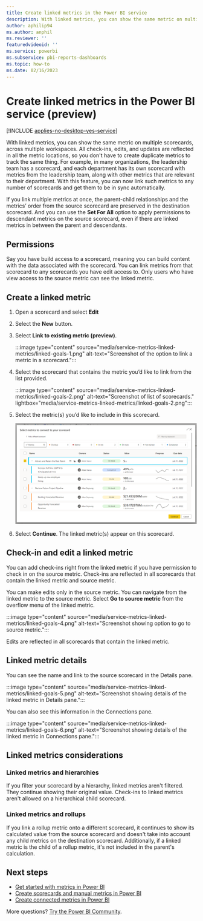 ```yaml
---
title: Create linked metrics in the Power BI service
description: With linked metrics, you can show the same metric on multiple scorecards, across multiple workspaces. All check-ins, edits, and updates are reflected in all the metric locations.
author: aphilip94
ms.author: anphil
ms.reviewer: ''
featuredvideoid: ''
ms.service: powerbi
ms.subservice: pbi-reports-dashboards
ms.topic: how-to
ms.date: 02/16/2023
---
```


# Create linked metrics in the Power BI service (preview)

[!INCLUDE [applies-no-desktop-yes-service](../includes/applies-no-desktop-yes-service.md)]

With linked metrics, you can show the same metric on multiple scorecards, across multiple workspaces. All check-ins, edits, and updates are reflected in all the metric locations, so you don't have to create duplicate metrics to track the same thing. For example, in many organizations, the leadership team has a scorecard, and each department has its own scorecard with metrics from the leadership team, along with other metrics that are relevant to their department. With this feature, you can now link such metrics to any number of scorecards and get them to be in sync automatically.

If you link multiple metrics at once, the parent-child relationships and the metrics’ order from the source scorecard are preserved in the destination scorecard. And you can use the **Set For All** option to apply permissions to descendant metrics on the source scorecard, even if there are linked metrics in between the parent and descendants.

## Permissions

Say you have build access to a scorecard, meaning you can build content with the data associated with the scorecard. You can link metrics from that scorecard to any scorecards you have edit access to. Only users who have view access to the source metric can see the linked metric.

## Create a linked metric

1. Open a scorecard and select **Edit**
1. Select the **New** button.
1. Select **Link to existing metric (preview)**.

    :::image type="content" source="media/service-metrics-linked-metrics/linked-goals-1.png" alt-text="Screenshot of the option to link a metric in a scorecard.":::

1. Select the scorecard that contains the metric you’d like to link from the list provided.

    :::image type="content" source="media/service-metrics-linked-metrics/linked-goals-2.png" alt-text="Screenshot of list of scorecards." lightbox="media/service-metrics-linked-metrics/linked-goals-2.png":::

1. Select the metric(s) you’d like to include in this scorecard.

    [ ![Screenshot of selecting the metric to link.](media/service-metrics-linked-metrics/linked-goals-3.png)](media/service-metrics-linked-metrics/linked-goals-3.png#lightbox)

1. Select **Continue**. The linked metric(s) appear on this scorecard.

## Check-in and edit a linked metric

You can add check-ins right from the linked metric if you have permission to check in on the source metric. Check-ins are reflected in all scorecards that contain the linked metric and source metric.

You can make edits only in the source metric. You can navigate from the linked metric to the source metric. Select **Go to source metric** from the overflow menu of the linked metric.

:::image type="content" source="media/service-metrics-linked-metrics/linked-goals-4.png" alt-text="Screenshot showing option to go to source metric.":::

Edits are reflected in all scorecards that contain the linked metric.

## Linked metric details

You can see the name and link to the source scorecard in the Details pane.

:::image type="content" source="media/service-metrics-linked-metrics/linked-goals-5.png" alt-text="Screenshot showing details of the linked metric in Details pane.":::
   
You can also see this information in the Connections pane.

:::image type="content" source="media/service-metrics-linked-metrics/linked-goals-6.png" alt-text="Screenshot showing details of the linked metric in Connections pane.":::

## Linked metrics considerations

### Linked metrics and hierarchies 

If you filter your scorecard by a hierarchy, linked metrics aren't filtered. They continue showing their original value. Check-ins to linked metrics aren't allowed on a hierarchical child scorecard.

### Linked metrics and rollups

If you link a rollup metric onto a different scorecard, it continues to show its calculated value from the source scorecard and doesn't take into account any child metrics on the destination scorecard. Additionally, if a linked metric is the child of a rollup metric, it's not included in the parent's calculation.

## Next steps

- [Get started with metrics in Power BI](service-goals-introduction.md)
- [Create scorecards and manual metrics in Power BI](service-goals-create.md)
- [Create connected metrics in Power BI](service-goals-create-connected.md)

More questions? [Try the Power BI Community](https://community.powerbi.com/).
